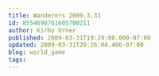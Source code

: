 ```yaml
---
title: Wanderers 2009.3.31
id: 8554690761605700211
author: Kirby Urner
published: 2009-03-31T19:29:00.000-07:00
updated: 2009-03-31T20:26:04.466-07:00
blog: world_game
tags: 
---
```


